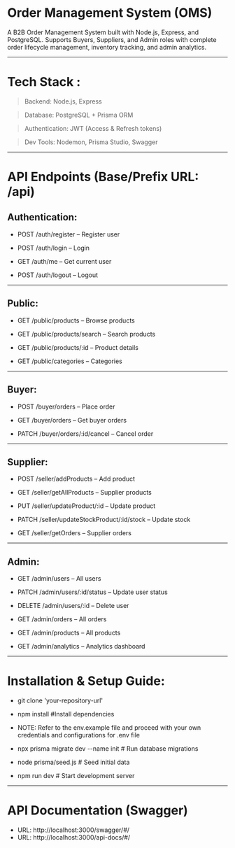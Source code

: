 # Order Management System (OMS)
A B2B Order Management System built with Node.js, Express, and PostgreSQL. Supports Buyers, Suppliers, and Admin roles with complete order lifecycle management, inventory tracking, and admin analytics.

---

# Tech Stack :

> Backend: Node.js, Express

> Database: PostgreSQL + Prisma ORM

> Authentication: JWT (Access & Refresh tokens)

> Dev Tools: Nodemon, Prisma Studio, Swagger

---

# API Endpoints (Base/Prefix URL: /api)

## **Authentication**:

* POST /auth/register – Register user

* POST /auth/login – Login

* GET /auth/me – Get current user

* POST /auth/logout – Logout
---
## **Public**:

* GET /public/products – Browse products

* GET /public/products/search – Search products

* GET /public/products/:id – Product details

* GET /public/categories – Categories
---
## **Buyer**:

* POST /buyer/orders – Place order

* GET /buyer/orders – Get buyer orders

* PATCH /buyer/orders/:id/cancel – Cancel order
---
## **Supplier**:

* POST /seller/addProducts – Add product

* GET /seller/getAllProducts – Supplier products

* PUT /seller/updateProduct/:id – Update product

* PATCH /seller/updateStockProduct/:id/stock – Update stock

* GET /seller/getOrders – Supplier orders
---
## **Admin**:

* GET /admin/users – All users

* PATCH /admin/users/:id/status – Update user status

* DELETE /admin/users/:id – Delete user

* GET /admin/orders – All orders

* GET /admin/products – All products

* GET /admin/analytics – Analytics dashboard

---

# Installation & Setup Guide:

* git clone 'your-repository-url'

* npm install #Install dependencies

* NOTE: Refer to the env.example file and proceed with your own credentials and configurations for .env file 

* npx prisma migrate dev --name init # Run database migrations

* node prisma/seed.js # Seed initial data

* npm run dev # Start development server

---

# API Documentation (Swagger)
* URL: http://localhost:3000/swagger/#/
* URL: http://localhost:3000/api-docs/#/
